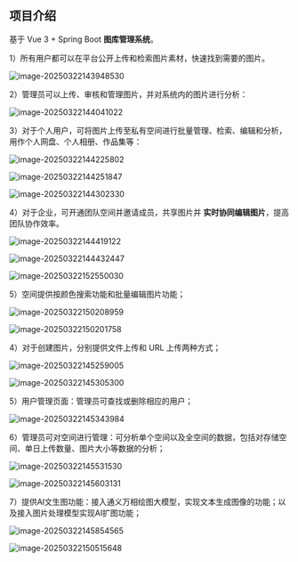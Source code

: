 

## 项目介绍

基于 Vue 3 + Spring Boot **图库管理系统**。

1）所有用户都可以在平台公开上传和检索图片素材，快速找到需要的图片。

![image-20250322143948530](readme.assets/image-20250322143948530.png)

2）管理员可以上传、审核和管理图片，并对系统内的图片进行分析：

![image-20250322144041022](readme.assets/image-20250322144041022.png)

3）对于个人用户，可将图片上传至私有空间进行批量管理、检索、编辑和分析，用作个人网盘、个人相册、作品集等：

![image-20250322144225802](readme.assets/image-20250322144225802.png)

![image-20250322144251847](readme.assets/image-20250322144251847.png)

![image-20250322144302330](readme.assets/image-20250322144302330.png)

4）对于企业，可开通团队空间并邀请成员，共享图片并 **实时协同编辑图片**，提高团队协作效率。

![image-20250322144419122](readme.assets/image-20250322144419122.png)

![image-20250322144432447](readme.assets/image-20250322144432447.png)

![image-20250322152550030](readme.assets/image-20250322152550030.png)

5）空间提供按颜色搜索功能和批量编辑图片功能；

![image-20250322150208959](readme.assets/image-20250322150208959.png) 

![image-20250322150201758](readme.assets/image-20250322150201758.png)

4）对于创建图片，分别提供文件上传和 URL 上传两种方式；

![image-20250322145259005](readme.assets/image-20250322145259005.png)

![image-20250322145305300](readme.assets/image-20250322145305300.png)

5）用户管理页面：管理员可查找或删除相应的用户；

![image-20250322145343984](readme.assets/image-20250322145343984.png)

6）管理员可对空间进行管理：可分析单个空间以及全空间的数据，包括对存储空间、单日上传数量、图片大小等数据的分析；

![image-20250322145531530](readme.assets/image-20250322145531530.png)

![image-20250322145603131](readme.assets/image-20250322145603131.png)

7）提供AI文生图功能：接入通义万相绘图大模型，实现文本生成图像的功能；以及接入图片处理模型实现AI扩图功能；

![image-20250322145854565](readme.assets/image-20250322145854565.png)

![image-20250322150515648](readme.assets/image-20250322150515648.png)
